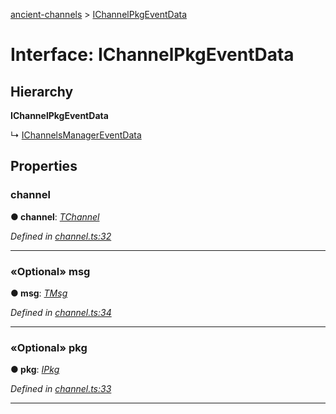 [ancient-channels](../README.md) > [IChannelPkgEventData](../interfaces/ichannelpkgeventdata.md)



# Interface: IChannelPkgEventData

## Hierarchy

**IChannelPkgEventData**

↳  [IChannelsManagerEventData](ichannelsmanagereventdata.md)









## Properties
<a id="channel"></a>

###  channel

**●  channel**:  *[TChannel](../#tchannel)* 

*Defined in [channel.ts:32](https://github.com/AncientSouls/Channels/blob/a1625a9/src/lib/channel.ts#L32)*





___

<a id="msg"></a>

### «Optional» msg

**●  msg**:  *[TMsg](../#tmsg)* 

*Defined in [channel.ts:34](https://github.com/AncientSouls/Channels/blob/a1625a9/src/lib/channel.ts#L34)*





___

<a id="pkg"></a>

### «Optional» pkg

**●  pkg**:  *[IPkg](ipkg.md)* 

*Defined in [channel.ts:33](https://github.com/AncientSouls/Channels/blob/a1625a9/src/lib/channel.ts#L33)*





___


